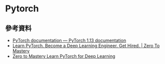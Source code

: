 # Pytorch



## 參考資料
+ [PyTorch documentation — PyTorch 1.13 documentation](https://pytorch.org/docs/stable/index.html)
+ [Learn PyTorch. Become a Deep Learning Engineer. Get Hired. | Zero To Mastery](https://zerotomastery.io/courses/learn-pytorch/)
+ [Zero to Mastery Learn PyTorch for Deep Learning](https://www.learnpytorch.io/)